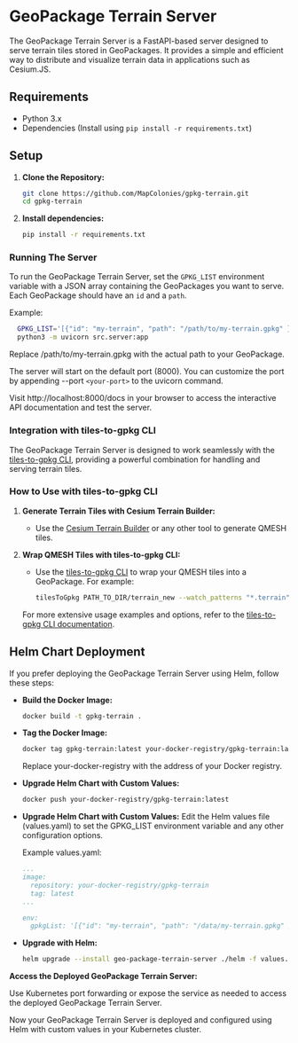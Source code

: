# GeoPackage Terrain Server

The GeoPackage Terrain Server is a FastAPI-based server designed to serve terrain tiles stored in GeoPackages. It provides a simple and efficient way to distribute and visualize terrain data in applications such as Cesium.JS.

## Requirements

- Python 3.x
- Dependencies (Install using `pip install -r requirements.txt`)

## Setup

1. **Clone the Repository:**
   ```bash
   git clone https://github.com/MapColonies/gpkg-terrain.git
   cd gpkg-terrain
2. **Install dependencies:**
    ```bash
    pip install -r requirements.txt
    ```
### Running The Server

To run the GeoPackage Terrain Server, set the `GPKG_LIST` environment variable with a JSON array containing the GeoPackages you want to serve. Each GeoPackage should have an `id` and a `path`.

Example:
```bash
  GPKG_LIST='[{"id": "my-terrain", "path": "/path/to/my-terrain.gpkg" }]'\
  python3 -m uvicorn src.server:app
```
Replace /path/to/my-terrain.gpkg with the actual path to your GeoPackage.

The server will start on the default port (8000). You can customize the port by appending --port `<your-port>` to the uvicorn command.

Visit http://localhost:8000/docs in your browser to access the interactive API documentation and test the server.

### Integration with tiles-to-gpkg CLI

The GeoPackage Terrain Server is designed to work seamlessly with the [tiles-to-gpkg CLI](https://github.com/MapColonies/tiles-to-gpkg-cli), providing a powerful combination for handling and serving terrain tiles.

### How to Use with tiles-to-gpkg CLI

1. **Generate Terrain Tiles with Cesium Terrain Builder:**
   - Use the [Cesium Terrain Builder](https://github.com/geo-data/cesium-terrain-builder) or any other tool to generate QMESH tiles.

2. **Wrap QMESH Tiles with tiles-to-gpkg CLI:**
   - Use the [tiles-to-gpkg CLI](https://github.com/your-username/tiles-to-gpkg-cli) to wrap your QMESH tiles into a GeoPackage. For example:
     ```bash
     tilesToGpkg PATH_TO_DIR/terrain_new --watch_patterns "*.terrain" "layer.json" "foo.*"
     ```
    For more extensive usage examples and options, refer to the [tiles-to-gpkg CLI documentation](https://github.com/MapColonies/tiles-to-gpkg-cli).


## Helm Chart Deployment

If you prefer deploying the GeoPackage Terrain Server using Helm, follow these steps:

- **Build the Docker Image:**
   ```bash
   docker build -t gpkg-terrain .
   ```
- **Tag the Docker Image:**
  ```bash
  docker tag gpkg-terrain:latest your-docker-registry/gpkg-terrain:latest
  ```
  Replace your-docker-registry with the address of your Docker registry.

- **Upgrade Helm Chart with Custom Values:**
  ```bash
  docker push your-docker-registry/gpkg-terrain:latest
  ```
- **Upgrade Helm Chart with Custom Values:**
  Edit the Helm values file (values.yaml) to set the GPKG_LIST environment variable and any other configuration options.
  
  Example values.yaml:
  ```yaml
  ...
  image:
    repository: your-docker-registry/gpkg-terrain
    tag: latest
  ...
  
  env:
    gpkgList: '[{"id": "my-terrain", "path": "/data/my-terrain.gpkg" }]'
  ```

- **Upgrade with Helm:**
  ```bash
  helm upgrade --install geo-package-terrain-server ./helm -f values.yaml
  ```
**Access the Deployed GeoPackage Terrain Server:**

  Use Kubernetes port forwarding or expose the service as needed to access the deployed GeoPackage Terrain Server.
  
  Now your GeoPackage Terrain Server is deployed and configured using Helm with custom values in your Kubernetes cluster.
